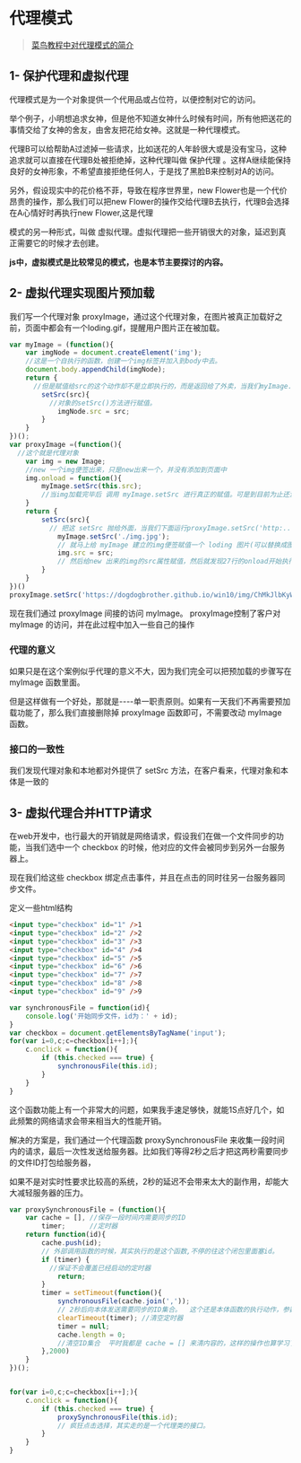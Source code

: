 # 代理模式
>[菜鸟教程中对代理模式的简介](https://www.runoob.com/design-pattern/proxy-pattern.html) 

## 1- 保护代理和虚拟代理
代理模式是为一个对象提供一个代用品或占位符，以便控制对它的访问。

举个例子，小明想追求女神，但是他不知道女神什么时候有时间，所有他把送花的事情交给了女神的舍友，由舍友把花给女神。这就是一种代理模式。

代理B可以给帮助A过滤掉一些请求，比如送花的人年龄很大或是没有宝马，这种追求就可以直接在代理B处被拒绝掉，这种代理叫做 保护代理 。这样A继续能保持良好的女神形象，不希望直接拒绝任何人，于是找了黑脸B来控制对A的访问。

另外，假设现实中的花价格不菲，导致在程序世界里，new Flower也是一个代价昂贵的操作，那么我们可以把new Flower的操作交给代理B去执行，代理B会选择在A心情好时再执行new Flower,这是代理

模式的另一种形式，叫做 虚拟代理。虚拟代理把一些开销很大的对象，延迟到真正需要它的时候才去创建。

**js中，虚拟模式是比较常见的模式，也是本节主要探讨的内容。**

## 2- 虚拟代理实现图片预加载
我们写一个代理对象 proxyImage，通过这个代理对象，在图片被真正加载好之前，页面中都会有一个loding.gif，提醒用户图片正在被加载。
```js
var myImage = (function(){      
    var imgNode = document.createElement('img');    
    //这是一个自执行的函数，创建一个img标签并加入到body中去。
    document.body.appendChild(imgNode);
    return {                                        
      //但是赋值给src的这个动作却不是立即执行的，而是返回给了外卖，当我们myImage.setSrc('http....')的时候才会给这个src赋值
        setSrc(src){                                
          //对象的setSrc()方法进行赋值。
            imgNode.src = src;
        }
    }
})();   
var proxyImage =(function(){            
  //这个就是代理对象
    var img = new Image;                
    //new 一个img便签出来，只是new出来一个，并没有添加到页面中
    img.onload = function(){            
        myImage.setSrc(this.src);       
        //当img加载完毕后 调用 myImage.setSrc 进行真正的赋值。可是到目前为止还没有给img的src赋值过，所有这个 onload 是等会才执行的。this.src 也可以替换成 img.src
    }
    return {
        setSrc(src){                        
          // 把这 setSrc 抛给外面，当我们下面运行proxyImage.setSrc('http:...')的时候，代表我们是想要渲染一张图片的
            myImage.setSrc('./img.jpg');    
            // 就马上给 myImage 建立的img便签赋值一个 loding 图片(可以替换成图片链接)
            img.src = src;                  
            // 然后给new 出来的img的src属性赋值，然后就发现27行的onload开始执行了，重新给myImage的img赋值了。就这样，完成一个图片预加载的过程
        }
    }
})()
proxyImage.setSrc('https://dogdogbrother.github.io/win10/img/ChMkJlbKyWeINfeGAAf6LP984DMAALINgAjdk0AB_pE874.jpg');
```
现在我们通过 proxyImage 间接的访问 myImage。 proxyImage控制了客户对 myImage 的访问，并在此过程中加入一些自己的操作

### 代理的意义
如果只是在这个案例似乎代理的意义不大，因为我们完全可以把预加载的步骤写在 myImage 函数里面。

但是这样做有一个好处，那就是----单一职责原则。如果有一天我们不再需要预加载功能了，那么我们直接删除掉 proxyImage 函数即可，不需要改动 myImage 函数。

### 接口的一致性
我们发现代理对象和本地都对外提供了 setSrc 方法，在客户看来，代理对象和本体是一致的

## 3- 虚拟代理合并HTTP请求
在web开发中，也行最大的开销就是网络请求，假设我们在做一个文件同步的功能，当我们选中一个 checkbox 的时候，他对应的文件会被同步到另外一台服务器上。

现在我们给这些 checkbox 绑定点击事件，并且在点击的同时往另一台服务器同步文件。

定义一些html结构
```html
<input type="checkbox" id="1" />1
<input type="checkbox" id="2" />2
<input type="checkbox" id="3" />3
<input type="checkbox" id="4" />4
<input type="checkbox" id="5" />5
<input type="checkbox" id="6" />6
<input type="checkbox" id="7" />7
<input type="checkbox" id="8" />8
<input type="checkbox" id="9" />9
```

```js
var synchronousFile = function(id){
    console.log('开始同步文件，id为：' + id);
}
var checkbox = document.getElementsByTagName('input');
for(var i=0,c;c=checkbox[i++];){
    c.onclick = function(){
        if (this.checked === true) {
            synchronousFile(this.id);
        }
    }
}
```
这个函数功能上有一个非常大的问题，如果我手速足够快，就能1S点好几个，如此频繁的网络请求会带来相当大的性能开销。

解决的方案是，我们通过一个代理函数 proxySynchronousFile 来收集一段时间内的请求，最后一次性发送给服务器。比如我们等得2秒之后才把这两秒需要同步的文件ID打包给服务器，

如果不是对实时性要求比较高的系统，2秒的延迟不会带来太大的副作用，却能大大减轻服务器的压力。
```js
var proxySynchronousFile = (function(){
    var cache = [], //保存一段时间内需要同步的ID
        timer;      //定时器
    return function(id){            
        cache.push(id);         
        // 外部调用函数的时候，其实执行的是这个函数,不停的往这个闭包里面塞id。
        if (timer) {    
          //保证不会覆盖已经启动的定时器
            return;
        }
        timer = setTimeout(function(){
            synchronousFile(cache.join(',')); 
            // 2秒后向本体发送需要同步的ID集合。  这个还是本体函数的执行动作，参数是 'id1,id2,id3'这样的
            clearTimeout(timer); //清空定时器
            timer = null;
            cache.length = 0; 
            //清空ID集合  平时我都是 cache = [] 来清内容的，这样的操作也算学习了吧。
        },2000)
    }
})();


for(var i=0,c;c=checkbox[i++];){
    c.onclick = function(){
        if (this.checked === true) {
            proxySynchronousFile(this.id);  
            // 疯狂点击选择，其实走的是一个代理类的接口。
        }
    }
}
```